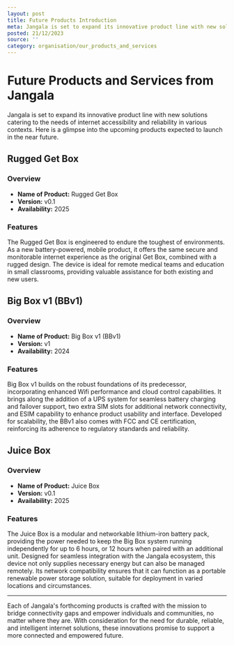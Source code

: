 ```yaml
---
layout: post
title: Future Products Introduction
meta: Jangala is set to expand its innovative product line with new solutions catering...
posted: 21/12/2023
source: ''
category: organisation/our_products_and_services
---
```

# Future Products and Services from Jangala

Jangala is set to expand its innovative product line with new solutions catering to the needs of internet accessibility and reliability in various contexts. Here is a glimpse into the upcoming products expected to launch in the near future.

## Rugged Get Box

### Overview

- **Name of Product:** Rugged Get Box
- **Version:** v0.1
- **Availability:** 2025

### Features

The Rugged Get Box is engineered to endure the toughest of environments. As a new battery-powered, mobile product, it offers the same secure and monitorable internet experience as the original Get Box, combined with a rugged design. The device is ideal for remote medical teams and education in small classrooms, providing valuable assistance for both existing and new users.

## Big Box v1 (BBv1)

### Overview

- **Name of Product:** Big Box v1 (BBv1)
- **Version:** v1
- **Availability:** 2024

### Features

Big Box v1 builds on the robust foundations of its predecessor, incorporating enhanced Wifi performance and cloud control capabilities. It brings along the addition of a UPS system for seamless battery charging and failover support, two extra SIM slots for additional network connectivity, and ESIM capability to enhance product usability and interface. Developed for scalability, the BBv1 also comes with FCC and CE certification, reinforcing its adherence to regulatory standards and reliability.

## Juice Box

### Overview

- **Name of Product:** Juice Box
- **Version:** v0.1
- **Availability:** 2025

### Features

The Juice Box is a modular and networkable lithium-iron battery pack, providing the power needed to keep the Big Box system running independently for up to 6 hours, or 12 hours when paired with an additional unit. Designed for seamless integration with the Jangala ecosystem, this device not only supplies necessary energy but can also be managed remotely. Its network compatibility ensures that it can function as a portable renewable power storage solution, suitable for deployment in varied locations and circumstances.

---

Each of Jangala's forthcoming products is crafted with the mission to bridge connectivity gaps and empower individuals and communities, no matter where they are. With consideration for the need for durable, reliable, and intelligent internet solutions, these innovations promise to support a more connected and empowered future.